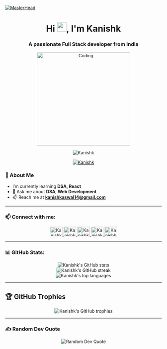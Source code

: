 [![MasterHead](https://miro.medium.com/max/1400/1*Vq0sQ79QIZV6V1R-t7qtmw.gif)](https://digacle.com)

<h1 align="center">Hi <img src="https://raw.githubusercontent.com/MartinHeinz/MartinHeinz/master/wave.gif" width="30px">, I'm Kanishk</h1>
<h3 align="center">A passionate Full Stack developer from India</h3>

<p align="center">
  <img alt="Coding" width="300" src="https://user-images.githubusercontent.com/74038190/212750155-3ceddfbd-19d3-40a3-87af-8d329c8323c4.gif">
</p>

<p align="center">
  <img src="https://komarev.com/ghpvc/?username=Kanishk7042&label=Profile%20views&color=0e75b6&style=flat" alt="Kanishk" />
</p>
<p align="center">
  <a href="https://twitter.com/KanishkAswal" target="blank">
    <img src="https://img.shields.io/twitter/follow/Kanishk?logo=twitter&style=for-the-badge" alt="Kanishk" />
  </a>
</p>

### 🌱 About Me
- I’m currently learning **DSA, React**
- 💬 Ask me about **DSA, Web Development**
- 📫 Reach me at **kanishkaswal14@gmail.com**

---

### 📫 Connect with me:
<p align="center">
  <a href="https://twitter.com/KanishkAswal" target="blank">
    <img src="https://raw.githubusercontent.com/rahuldkjain/github-profile-readme-generator/master/src/images/icons/Social/twitter.svg" alt="Kanishk" height="30" width="40" />
  </a>
  <a href="https://linkedin.com/in/kanishk-aswal" target="blank">
    <img src="https://raw.githubusercontent.com/rahuldkjain/github-profile-readme-generator/master/src/images/icons/Social/linked-in-alt.svg" alt="Kanishk" height="30" width="40" />
  </a>
  <a href="https://instagram.com/_kanishkaswal_" target="blank">
    <img src="https://raw.githubusercontent.com/rahuldkjain/github-profile-readme-generator/master/src/images/icons/Social/instagram.svg" alt="Kanishk" height="30" width="40" />
  </a>
  <a href="https://www.codechef.com/users/kanishkaswal14" target="blank">
    <img src="https://cdn.jsdelivr.net/npm/simple-icons@3.1.0/icons/codechef.svg" alt="Kanishk" height="30" width="40" />
  </a>
  <a href="https://www.leetcode.com/Kanishk_Aswal" target="blank">
    <img src="https://raw.githubusercontent.com/rahuldkjain/github-profile-readme-generator/master/src/images/icons/Social/leet-code.svg" alt="Kanishk" height="30" width="40" />
  </a>
</p>

---

### 📊 GitHub Stats:
<p align="center">
  <img src="https://github-readme-stats.vercel.app/api?username=Kanishk7042&theme=radical&hide_border=false&include_all_commits=false&count_private=false" alt="Kanishk's GitHub stats"/><br/>
  <img src="https://github-readme-streak-stats.herokuapp.com/?user=Kanishk7042&theme=radical&hide_border=false" alt="Kanishk's GitHub streak"/><br/>
  <img src="https://github-readme-stats.vercel.app/api/top-langs/?username=Kanishk7042&theme=radical&hide_border=false&include_all_commits=false&count_private=false&layout=compact" alt="Kanishk's top languages"/>
</p>

---

## 🏆 GitHub Trophies
<p align="center">
  <img src="https://github-profile-trophy.vercel.app/?username=Kanishk7042&theme=monokai&no-frame=false&no-bg=true&margin-w=4" alt="Kanishk's GitHub trophies"/>
</p>

---

### ✍️ Random Dev Quote
<p align="center">
  <img src="https://quotes-github-readme.vercel.app/api?type=horizontal&theme=radical" alt="Random Dev Quote"/>
</p>
